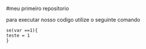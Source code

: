 #meu primeiro repositorio

para executar nosso codigo utilize o seguinte comando
```
se(var ==1){
teste = 1
}
```
